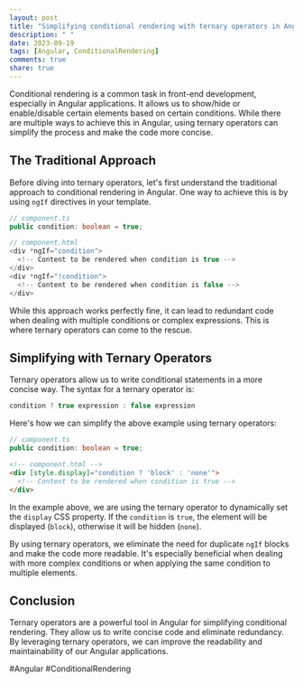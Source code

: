 ```yaml
---
layout: post
title: "Simplifying conditional rendering with ternary operators in Angular"
description: " "
date: 2023-09-19
tags: [Angular, ConditionalRendering]
comments: true
share: true
---
```


Conditional rendering is a common task in front-end development, especially in Angular applications. It allows us to show/hide or enable/disable certain elements based on certain conditions. While there are multiple ways to achieve this in Angular, using ternary operators can simplify the process and make the code more concise.

## The Traditional Approach

Before diving into ternary operators, let's first understand the traditional approach to conditional rendering in Angular. One way to achieve this is by using `ngIf` directives in your template.

```typescript
// component.ts
public condition: boolean = true;

// component.html
<div *ngIf="condition">
  <!-- Content to be rendered when condition is true -->
</div>
<div *ngIf="!condition">
  <!-- Content to be rendered when condition is false -->
</div>
```

While this approach works perfectly fine, it can lead to redundant code when dealing with multiple conditions or complex expressions. This is where ternary operators can come to the rescue.

## Simplifying with Ternary Operators

Ternary operators allow us to write conditional statements in a more concise way. The syntax for a ternary operator is:

```typescript
condition ? true expression : false expression
```

Here's how we can simplify the above example using ternary operators:

```typescript
// component.ts
public condition: boolean = true;
```

```html
<!-- component.html -->
<div [style.display]="condition ? 'block' : 'none'">
  <!-- Content to be rendered when condition is true -->
</div>
```

In the example above, we are using the ternary operator to dynamically set the `display` CSS property. If the `condition` is `true`, the element will be displayed (`block`), otherwise it will be hidden (`none`).

By using ternary operators, we eliminate the need for duplicate `ngIf` blocks and make the code more readable. It's especially beneficial when dealing with more complex conditions or when applying the same condition to multiple elements.

## Conclusion

Ternary operators are a powerful tool in Angular for simplifying conditional rendering. They allow us to write concise code and eliminate redundancy. By leveraging ternary operators, we can improve the readability and maintainability of our Angular applications.

#Angular #ConditionalRendering